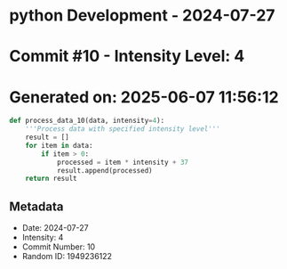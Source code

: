 ﻿# python Development - 2024-07-27
# Commit #10 - Intensity Level: 4
# Generated on: 2025-06-07 11:56:12
```python
def process_data_10(data, intensity=4):
    '''Process data with specified intensity level'''
    result = []
    for item in data:
        if item > 0:
            processed = item * intensity + 37
            result.append(processed)
    return result
```
## Metadata
- Date: 2024-07-27
- Intensity: 4
- Commit Number: 10
- Random ID: 1949236122
